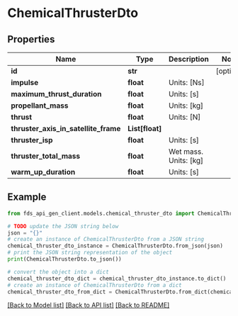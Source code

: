 # ChemicalThrusterDto


## Properties

Name | Type | Description | Notes
------------ | ------------- | ------------- | -------------
**id** | **str** |  | [optional] 
**impulse** | **float** | Units: [Ns] | 
**maximum_thrust_duration** | **float** | Units: [s] | 
**propellant_mass** | **float** | Units: [kg] | 
**thrust** | **float** | Units: [N] | 
**thruster_axis_in_satellite_frame** | **List[float]** |  | 
**thruster_isp** | **float** | Units: [s] | 
**thruster_total_mass** | **float** | Wet mass. Units: [kg] | 
**warm_up_duration** | **float** | Units: [s] | 

## Example

```python
from fds_api_gen_client.models.chemical_thruster_dto import ChemicalThrusterDto

# TODO update the JSON string below
json = "{}"
# create an instance of ChemicalThrusterDto from a JSON string
chemical_thruster_dto_instance = ChemicalThrusterDto.from_json(json)
# print the JSON string representation of the object
print(ChemicalThrusterDto.to_json())

# convert the object into a dict
chemical_thruster_dto_dict = chemical_thruster_dto_instance.to_dict()
# create an instance of ChemicalThrusterDto from a dict
chemical_thruster_dto_from_dict = ChemicalThrusterDto.from_dict(chemical_thruster_dto_dict)
```
[[Back to Model list]](../README.md#documentation-for-models) [[Back to API list]](../README.md#documentation-for-api-endpoints) [[Back to README]](../README.md)


